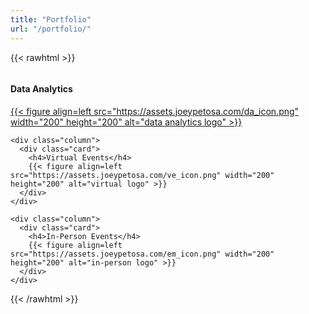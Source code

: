 ```yaml
---
title: "Portfolio"
url: "/portfolio/"
---
```



{{< rawhtml >}}
<div id="columncards">
  <div class="row">
    <div class="column">
      <div class="card">
        <h4>Data Analytics</h4>
        <a href="https://joeypetosa.github.io/bellabeat_cs/">{{< figure align=left src="https://assets.joeypetosa.com/da_icon.png" width="200" height="200" alt="data analytics logo" >}}</a>
      </div>
    </div>
  
    <div class="column">
      <div class="card">
        <h4>Virtual Events</h4>
        {{< figure align=left src="https://assets.joeypetosa.com/ve_icon.png" width="200" height="200" alt="virtual logo" >}}
      </div>
    </div>
  
    <div class="column">
      <div class="card">
        <h4>In-Person Events</h4>
        {{< figure align=left src="https://assets.joeypetosa.com/em_icon.png" width="200" height="200" alt="in-person logo" >}}
      </div>
    </div>
  </div>
  
</div>
{{< /rawhtml >}}


